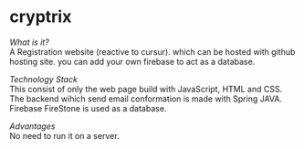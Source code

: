 # cryptrix 

*What is it?*  
A Registration website (reactive to cursur). which can be hosted with github hosting site. you can add your own firebase to act as a database.  
  
*Technology Stack*  
This consist of only the web page build with JavaScript, HTML and CSS.  
The backend wihich send email conformation is made with Spring JAVA.
Firebase FireStone is used as a database.
  
*Advantages*  
No need to run it on a server.  
   
 

